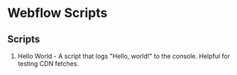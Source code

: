 # Webflow Scripts

## Scripts

1. Hello World - A script that logs "Hello, world!" to the console. Helpful for
   testing CDN fetches.

